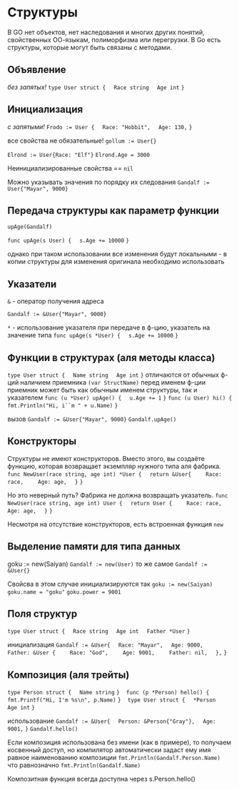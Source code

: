 # Структуры

В GO нет объектов, нет наследования и многих других понятий, свойственных ОО-языкам, полиморфизма или перегрузки.
В Go есть структуры, которые могут быть связаны с методами.

## Объявление
*без запятых!*
`type User struct {`
`  Race string`
`  Age int`
`}`

## Инициализация
*с запятыми!*
`Frodo := User {`
`  Race: "Hobbit",`
`  Age: 130,`
`}`

все свойства не обязательные!
`gollum := User{}`

`Elrond := User{Race: "Elf"}`
`Elrond.Age = 3000`

Неинициализированные свойства == `nil`

Можно указывать значения по порядку их следования
`Gandalf := User{"Mayar", 9000}`

## Передача структуры как параметр функции
`upAge(Gandalf)`

`func upAge(s User) {`
`  s.Age += 10000`
`}`

однако при таком использовании все изменения будут локальными - в копии структуры
для изменения оригинала необходимо использовать

## Указатели
`&` - оператор получения адреса

`Gandalf := &User{"Mayar", 9000}`

`*` - использование указателя при передаче в ф-цию, указатель на значение типа
`func upAge(s *User) {`
`  s.Age += 10000`
`}`

## Функции в структурах (аля методы класса)
`type User struct {`
`  Name string`
`  Age int`
`}`
отличаются от обычных ф-ций наличием приемника `(var StructName)` перед именем ф-ции
приемник может быть как обычным именем структуры, так и указателем
`func (u *User) upAge() {`
`  u.Age += 1`
`}`
`func (u User) hi() {`
`  fmt.Println("Hi, i``m " + u.Name)`
`}`

вызов
`Gandalf := &User{"Mayar", 9000}`
`Gandalf.upAge()`

## Конструкторы
Структуры не имеют конструкторов. Вместо этого, вы создаёте функцию, которая возвращает экземпляр нужного типа аля фабрика.
`func NewUser(race string, age int) *User {`
`  return &User{`
`    Race: race,`
`    Age: age,`
`  }`
`}`

Но это неверный путь? Фабрика не должна возвращать указатель.
`func NewUser(race string, age int) User {`
`  return User {`
`    Race: race,`
`    Age: age,`
`  }`
`}`

Несмотря на отсутствие конструкторов, есть встроенная функция `new`

## Выделение памяти для типа данных

goku := new(Saiyan)
`Gandalf := new(User)`
то же самое
`Gandalf := &User{}`

Свойсва в этом случае инициализируются так
`goku := new(Saiyan)`
`goku.name = "goku"`
`goku.power = 9001`

## Поля структур

`type User struct {`
`  Race string`
`  Age int`
`  Father *User`
`}`

инициализация
`Gandalf := &User{`
`  Race: "Mayar",`
`  Age: 9000,`
`  Father: &User {`
`    Race: "God",`
`    Age: 9001,`
`    Father: nil,`
`  },`
`}`

## Композиция (аля трейты)

`type Person struct {`
`  Name string`
`}`
` `
`func (p *Person) hello() {`
`  fmt.Printf("Hi, I'm %s\n", p.Name)`
`}`
` `
`type User struct {`
`  *Person`
`  Age int`
`}`

использование
`Gandalf := &User{`
`  Person: &Person{"Gray"},`
`  Age: 9001,`
`}`
`Gandalf.hello()`

Если композиция использована без имени (как в примере), то получаем косвенный доступ, но компилятор автоматически задаст ему имя равное наименованию композиции
`fmt.Println(Gandalf.Person.Name)`
что равнозначно
`fmt.Println(Gandalf.Name)`

Композитная функция всегда доступна через s.Person.hello()